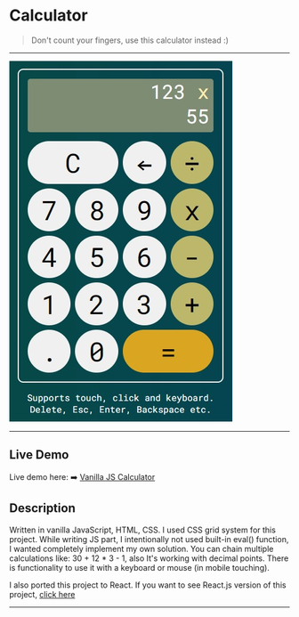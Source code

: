 
# Calculator

> Don't count your fingers, use this calculator instead :)

---

![JS Calculator](screenshot.jpg?raw=true)

---

## Live Demo

Live demo here: :arrow_right: [Vanilla JS Calculator](https://calc-project-vanilla-js.netlify.app/)

## Description
Written in vanilla JavaScript, HTML, CSS. 
I used CSS grid system for this project. While writing JS part, I intentionally not used built-in eval() function, I wanted completely implement my own solution.
You can chain multiple calculations like: 30 + 12 * 3 - 1, also It's working with decimal points.
There is functionality to use it with a keyboard or mouse (in mobile touching).

I also ported this project to React.
If you want to see React.js version of this project, [click here](https://github.com/b0tm0de/react-calculator)

---
